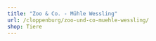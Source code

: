 ```yaml
---
title: "Zoo & Co. - Mühle Wessling"
url: /cloppenburg/zoo-und-co-muehle-wessling/
shop: Tiere
---
```

